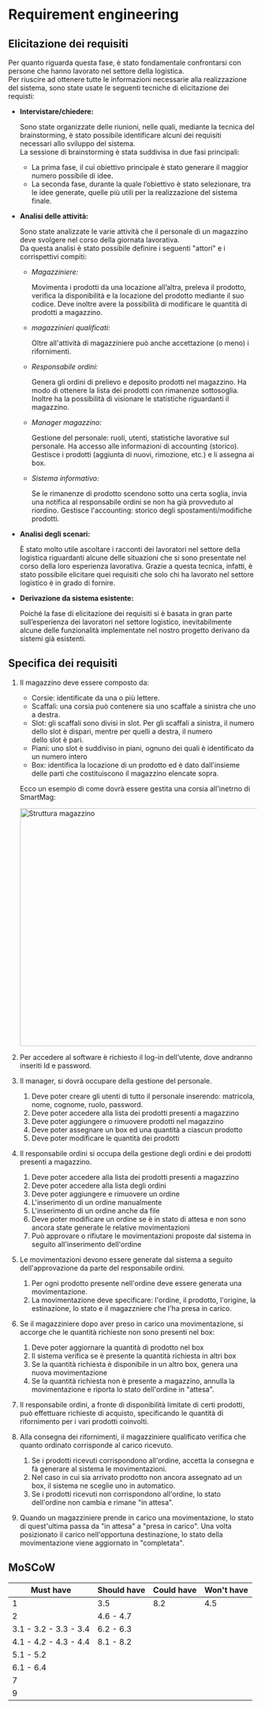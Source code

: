 # Requirement engineering

## Elicitazione dei requisiti

Per quanto riguarda questa fase, è stato fondamentale confrontarsi con persone che hanno lavorato nel settore della logistica.  
Per riuscire ad ottenere tutte le informazioni necessarie alla realizzazione del sistema, sono state usate le seguenti tecniche di elicitazione dei requisti:

- __Intervistare/chiedere:__

  Sono state organizzate delle riunioni, nelle quali, mediante la tecnica del brainstorming, è stato possibile identificare alcuni dei requisiti     
  necessari allo sviluppo del sistema.  
  La sessione di brainstorming è stata suddivisa in due fasi principali:
  - La prima fase, il cui obiettivo principale è stato generare il maggior numero possibile di idee.
  - La seconda fase, durante la quale l’obiettivo è stato selezionare, tra le idee generate, quelle più utili per la realizzazione del sistema   
    finale.
  
- __Analisi delle attività:__
  
  Sono state analizzate le varie attività che il personale di un magazzino deve svolgere nel corso della giornata lavorativa.  
  Da questa analisi è stato possibile definire i seguenti "attori" e i corrispettivi compiti:
  
  - _Magazziniere:_
    
    Movimenta i prodotti da una locazione all’altra, preleva il prodotto, verifica la disponibilità e la locazione del prodotto mediante il suo         codice. Deve inoltre avere la possibilità di modificare le quantità di prodotti a magazzino.
    
  - _magazzinieri qualificati:_

    Oltre all'attività di magazziniere può anche accettazione (o meno) i rifornimenti.
    
  - _Responsabile ordini:_
  
    Genera gli ordini di prelievo e deposito prodotti nel magazzino. Ha modo di ottenere la lista dei prodotti con rimanenze sottosoglia.    
    Inoltre ha la possibilità di visionare le statistiche riguardanti il magazzino.
    
  - _Manager magazzino:_

    Gestione del personale: ruoli, utenti, statistiche lavorative sul personale.
    Ha accesso alle informazioni di accounting (storico). Gestisce i prodotti (aggiunta di nuovi, rimozione, etc.) e li assegna ai box. 

  - _Sistema informativo:_
  
    Se le rimanenze di prodotto scendono sotto una certa soglia, invia una notifica al responsabile ordini se non ha già provveduto al riordino.
    Gestisce l'accounting: storico degli spostamenti/modifiche prodotti. 

- __Analisi degli scenari:__
 
  È stato molto utile ascoltare i racconti dei lavoratori nel settore della logistica riguardanti alcune delle situazioni che si sono presentate 
  nel corso della loro esperienza lavorativa. Grazie a questa tecnica, infatti, è stato possibile elicitare quei requisiti che solo chi ha lavorato 
  nel settore logistico è in grado di fornire.

- __Derivazione da sistema esistente:__
  
  Poiché la fase di elicitazione dei requisiti si è basata in gran parte sull’esperienza dei lavoratori nel settore logistico, inevitabilmente   
  alcune delle funzionalità implementate nel nostro progetto derivano da sistemi già esistenti.

## Specifica dei requisiti

1. Il magazzino deve essere composto da:
    - Corsie: identificate da una o più lettere.
    - Scaffali: una corsia può contenere sia uno scaffale a sinistra che uno a destra.
    - Slot: gli scaffali sono divisi in slot. Per gli scaffali a sinistra, il numero dello slot è dispari, mentre per quelli a destra, il numero   
      dello slot è pari.
    - Piani: uno slot è suddiviso in piani, ognuno dei quali è identificato da un numero intero
    - Box: identifica la locazione di un prodotto ed è dato dall'insieme delle parti che costituiscono il magazzino elencate sopra.

   Ecco un esempio di come dovrà essere gestita una corsia all'inetrno di SmartMag:

    <img width="482" alt="Struttura magazzino" src="https://github.com/JohnnyLAmpAz/smartmag/assets/145765934/67260cbf-f99c-4a0e-a860-aaf650dff81f">
    
2. Per accedere al software è richiesto il log-in dell'utente, dove andranno inseriti Id e password.
  
3. Il manager, si dovrà occupare della gestione del personale.
   1. Deve poter creare gli utenti di tutto il personale inserendo: matricola, nome, cognome, ruolo, password.
   2. Deve poter accedere alla lista dei prodotti presenti a magazzino
   3. Deve poter aggiungere o rimuovere prodotti nel magazzino
   4. Deve poter assegnare un box ed una quantità a ciascun prodotto
   5. Deve poter modificare le quantità dei prodotti

4. Il responsabile ordini si occupa della gestione degli ordini e dei prodotti presenti a magazzino.
   1. Deve poter accedere alla lista dei prodotti presenti a magazzino
   2. Deve poter accedere alla lista degli ordini
   3. Deve poter aggiungere e rimuovere un ordine
   4. L'inserimento di un ordine manualmente
   5. L'inserimento di un ordine anche da file
   6. Deve poter modificare un ordine se è in stato di attesa e non sono ancora state generate le relative movimentazioni
   7. Può approvare o rifiutare le movimentazioni proposte dal sistema in seguito all'inserimento dell'ordine

5. Le movimentazioni devono essere generate dal sistema a seguito dell'approvazione da parte del responsabile ordini.
   1. Per ogni prodotto presente nell'ordine deve essere generata una movimentazione.
   2. La movimentazione deve specificare: l'ordine, il prodotto, l'origine, la estinazione, lo stato e il magazzniere che l'ha presa in carico.

 6. Se il magazziniere dopo aver preso in carico una movimentazione, si accorge che le quantità richieste non sono presenti nel box:
    1. Deve poter aggiornare la quantità di prodotto nel box
    2. Il sistema verifica se è presente la quantità richiesta in altri box
    3. Se la quantità richiesta è disponibile in un altro box, genera una nuova movimentazione
    4. Se la quantità richiesta non è presente a magazzino, annulla la movimentazione e riporta lo stato dell'ordine in "attesa".
    
  7. Il responsabile ordini, a fronte di disponibilità limitate di certi prodotti, può effettuare richieste di acquisto, 
     specificando le quantità di rifornimento per i vari prodotti coinvolti.

  8. Alla consegna dei rifornimenti, il magazziniere qualificato verifica che quanto ordinato corrisponde al carico ricevuto.
     1. Se i prodotti ricevuti corrispondono all'ordine, accetta la consegna e fà generare al sistema le movimentazioni.
     2. Nel caso in cui sia arrivato prodotto non ancora assegnato ad un box, il sistema ne sceglie uno in automatico.
     3. Se i prodotti ricevuti non corrispondono all'ordine, lo stato dell'ordine non cambia e rimane "in attesa".
    
  9. Quando un magazziniere prende in carico una movimentazione, lo stato di quest'ultima passa da "in attesa" a "presa in carico".
     Una volta posizionato il carico nell'opportuna destinazione, lo stato della movimentazione viene aggiornato in "completata".

## MoSCoW

| Must have                   | Should have      | Could have | Won't have |
|-----------------------------|------------------|------------|------------|
|    1                        |      3.5         |     8.2    |    4.5     |
|    2                        |      4.6 - 4.7   |            |            |
|    3.1 - 3.2 - 3.3 - 3.4    |      6.2 - 6.3   |            |            |
|    4.1 - 4.2 - 4.3 - 4.4    |      8.1 - 8.2   |            |            |
|    5.1 - 5.2                |                  |            |            |
|    6.1 - 6.4                |                  |            |            |
|    7                        |                  |            |            |
|    9                        |                  |            |            |

